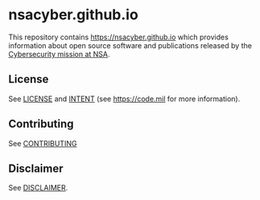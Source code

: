 # nsacyber.github.io

This repository contains <https://nsacyber.github.io> which provides information about open source software and publications released by the [Cybersecurity mission at NSA](https://www.nsa.gov/what-we-do/cybersecurity/).

## License
See [LICENSE](./LICENSE.md) and [INTENT](./INTENT.md) (see <https://code.mil> for more information).

## Contributing
See [CONTRIBUTING](./CONTRIBUTING.md)

## Disclaimer
See [DISCLAIMER](./DISCLAIMER.md).